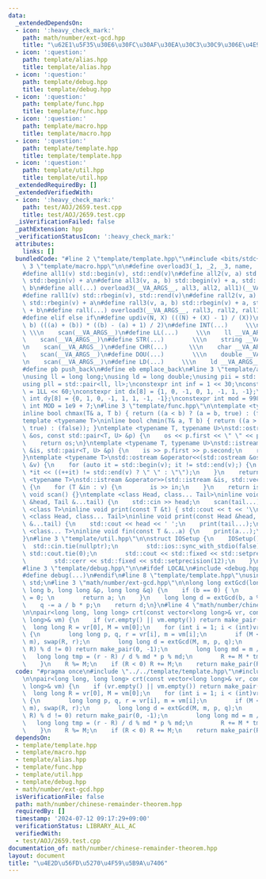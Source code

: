 ```yaml
---
data:
  _extendedDependsOn:
  - icon: ':heavy_check_mark:'
    path: math/number/ext-gcd.hpp
    title: "\u62E1\u5F35\u30E6\u30FC\u30AF\u30EA\u30C3\u30C9\u306E\u4E92\u9664\u6CD5"
  - icon: ':question:'
    path: template/alias.hpp
    title: template/alias.hpp
  - icon: ':question:'
    path: template/debug.hpp
    title: template/debug.hpp
  - icon: ':question:'
    path: template/func.hpp
    title: template/func.hpp
  - icon: ':question:'
    path: template/macro.hpp
    title: template/macro.hpp
  - icon: ':question:'
    path: template/template.hpp
    title: template/template.hpp
  - icon: ':question:'
    path: template/util.hpp
    title: template/util.hpp
  _extendedRequiredBy: []
  _extendedVerifiedWith:
  - icon: ':heavy_check_mark:'
    path: test/AOJ/2659.test.cpp
    title: test/AOJ/2659.test.cpp
  _isVerificationFailed: false
  _pathExtension: hpp
  _verificationStatusIcon: ':heavy_check_mark:'
  attributes:
    links: []
  bundledCode: "#line 2 \"template/template.hpp\"\n#include <bits/stdc++.h>\n#line\
    \ 3 \"template/macro.hpp\"\n\n#define overload3(_1, _2, _3, name, ...) name\n\
    #define all1(v) std::begin(v), std::end(v)\n#define all2(v, a) std::begin(v),\
    \ std::begin(v) + a\n#define all3(v, a, b) std::begin(v) + a, std::begin(v) +\
    \ b\n#define all(...) overload3(__VA_ARGS__, all3, all2, all1)(__VA_ARGS__)\n\
    #define rall1(v) std::rbegin(v), std::rend(v)\n#define rall2(v, a) std::rbegin(v),\
    \ std::rbegin(v) + a\n#define rall3(v, a, b) std::rbegin(v) + a, std::rbegin(v)\
    \ + b\n#define rall(...) overload3(__VA_ARGS__, rall3, rall2, rall1)(__VA_ARGS__)\n\
    #define elif else if\n#define updiv(N, X) (((N) + (X) - 1) / (X))\n#define sigma(a,\
    \ b) (((a) + (b)) * ((b) - (a) + 1) / 2)\n#define INT(...)     \\\n    int __VA_ARGS__;\
    \ \\\n    scan(__VA_ARGS__)\n#define LL(...)     \\\n    ll __VA_ARGS__; \\\n\
    \    scan(__VA_ARGS__)\n#define STR(...)        \\\n    string __VA_ARGS__; \\\
    \n    scan(__VA_ARGS__)\n#define CHR(...)      \\\n    char __VA_ARGS__; \\\n\
    \    scan(__VA_ARGS__)\n#define DOU(...)        \\\n    double __VA_ARGS__; \\\
    \n    scan(__VA_ARGS__)\n#define LD(...)     \\\n    ld __VA_ARGS__; \\\n    scan(__VA_ARGS__)\n\
    #define pb push_back\n#define eb emplace_back\n#line 3 \"template/alias.hpp\"\n\
    \nusing ll = long long;\nusing ld = long double;\nusing pii = std::pair<int, int>;\n\
    using pll = std::pair<ll, ll>;\nconstexpr int inf = 1 << 30;\nconstexpr ll INF\
    \ = 1LL << 60;\nconstexpr int dx[8] = {1, 0, -1, 0, 1, -1, 1, -1};\nconstexpr\
    \ int dy[8] = {0, 1, 0, -1, 1, 1, -1, -1};\nconstexpr int mod = 998244353;\nconstexpr\
    \ int MOD = 1e9 + 7;\n#line 3 \"template/func.hpp\"\n\ntemplate <typename T>\n\
    inline bool chmax(T& a, T b) { return ((a < b) ? (a = b, true) : (false)); }\n\
    template <typename T>\ninline bool chmin(T& a, T b) { return ((a > b) ? (a = b,\
    \ true) : (false)); }\ntemplate <typename T, typename U>\nstd::ostream &operator<<(std::ostream\
    \ &os, const std::pair<T, U> &p) {\n    os << p.first << \" \" << p.second;\n\
    \    return os;\n}\ntemplate <typename T, typename U>\nstd::istream &operator>>(std::istream\
    \ &is, std::pair<T, U> &p) {\n    is >> p.first >> p.second;\n    return is;\n\
    }\ntemplate <typename T>\nstd::ostream &operator<<(std::ostream &os, const std::vector<T>\
    \ &v) {\n    for (auto it = std::begin(v); it != std::end(v);) {\n        os <<\
    \ *it << ((++it) != std::end(v) ? \" \" : \"\");\n    }\n    return os;\n}\ntemplate\
    \ <typename T>\nstd::istream &operator>>(std::istream &is, std::vector<T> &v)\
    \ {\n    for (T &in : v) {\n        is >> in;\n    }\n    return is;\n}\ninline\
    \ void scan() {}\ntemplate <class Head, class... Tail>\ninline void scan(Head\
    \ &head, Tail &...tail) {\n    std::cin >> head;\n    scan(tail...);\n}\ntemplate\
    \ <class T>\ninline void print(const T &t) { std::cout << t << '\\n'; }\ntemplate\
    \ <class Head, class... Tail>\ninline void print(const Head &head, const Tail\
    \ &...tail) {\n    std::cout << head << ' ';\n    print(tail...);\n}\ntemplate\
    \ <class... T>\ninline void fin(const T &...a) {\n    print(a...);\n    exit(0);\n\
    }\n#line 3 \"template/util.hpp\"\n\nstruct IOSetup {\n    IOSetup() {\n      \
    \  std::cin.tie(nullptr);\n        std::ios::sync_with_stdio(false);\n       \
    \ std::cout.tie(0);\n        std::cout << std::fixed << std::setprecision(12);\n\
    \        std::cerr << std::fixed << std::setprecision(12);\n    }\n} IOSetup;\n\
    #line 3 \"template/debug.hpp\"\n\n#ifdef LOCAL\n#include <debug.hpp>\n#else\n\
    #define debug(...)\n#endif\n#line 8 \"template/template.hpp\"\nusing namespace\
    \ std;\n#line 3 \"math/number/ext-gcd.hpp\"\n\nlong long extGcd(long long a, long\
    \ long b, long long &p, long long &q) {\n    if (b == 0) { \n        p = 1, q\
    \ = 0; \n        return a; \n    }\n    long long d = extGcd(b, a % b, q, p);\n\
    \    q -= a / b * p;\n    return d;\n}\n#line 4 \"math/number/chinese-remainder-theorem.hpp\"\
    \n\npair<long long, long long> crt(const vector<long long>& vr, const vector<long\
    \ long>& vm) {\n    if (vr.empty() || vm.empty()) return make_pair(0, 1);\n  \
    \  long long R = vr[0], M = vm[0];\n    for (int i = 1; i < (int)vr.size(); ++i)\
    \ {\n        long long p, q, r = vr[i], m = vm[i];\n        if (M < m) swap(M,\
    \ m), swap(R, r);\n        long long d = extGcd(M, m, p, q);\n        if ((r -\
    \ R) % d != 0) return make_pair(0, -1);\n        long long md = m / d;\n     \
    \   long long tmp = (r - R) / d % md * p % md;\n        R += M * tmp, M *= md;\n\
    \    }\n    R %= M;\n    if (R < 0) R += M;\n    return make_pair(R, M);\n}\n"
  code: "#pragma once\n#include \"../../template/template.hpp\"\n#include \"../../math/number/ext-gcd.hpp\"\
    \n\npair<long long, long long> crt(const vector<long long>& vr, const vector<long\
    \ long>& vm) {\n    if (vr.empty() || vm.empty()) return make_pair(0, 1);\n  \
    \  long long R = vr[0], M = vm[0];\n    for (int i = 1; i < (int)vr.size(); ++i)\
    \ {\n        long long p, q, r = vr[i], m = vm[i];\n        if (M < m) swap(M,\
    \ m), swap(R, r);\n        long long d = extGcd(M, m, p, q);\n        if ((r -\
    \ R) % d != 0) return make_pair(0, -1);\n        long long md = m / d;\n     \
    \   long long tmp = (r - R) / d % md * p % md;\n        R += M * tmp, M *= md;\n\
    \    }\n    R %= M;\n    if (R < 0) R += M;\n    return make_pair(R, M);\n}"
  dependsOn:
  - template/template.hpp
  - template/macro.hpp
  - template/alias.hpp
  - template/func.hpp
  - template/util.hpp
  - template/debug.hpp
  - math/number/ext-gcd.hpp
  isVerificationFile: false
  path: math/number/chinese-remainder-theorem.hpp
  requiredBy: []
  timestamp: '2024-07-12 09:17:29+09:00'
  verificationStatus: LIBRARY_ALL_AC
  verifiedWith:
  - test/AOJ/2659.test.cpp
documentation_of: math/number/chinese-remainder-theorem.hpp
layout: document
title: "\u4E2D\u56FD\u5270\u4F59\u5B9A\u7406"
---
```

